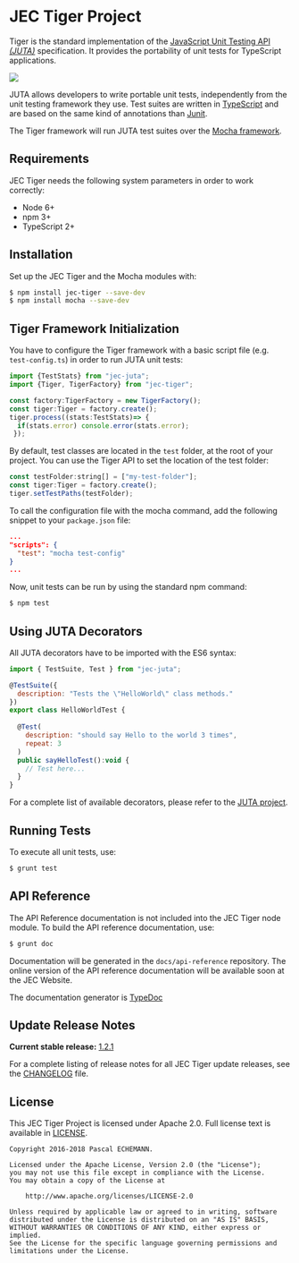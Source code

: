 # JEC Tiger Project

Tiger is the standard implementation of the [JavaScript Unit Testing API *(JUTA)*][jec-juta-url] specification. It provides the portability of unit tests for TypeScript applications.

[![][jec-logo]][jec-url]

JUTA allows developers to write portable unit tests, independently from the unit
testing framework they use. Test suites are written in [TypeScript](https://www.typescriptlang.org/) 
and are based on the same kind of annotations than [Junit](http://junit.org/junit4/).

The Tiger framework will run JUTA test suites over the [Mocha framework](https://mochajs.org/).

## Requirements

JEC Tiger needs the following system parameters in order to work correctly:

- Node 6+
- npm 3+
- TypeScript 2+

## Installation

Set up the JEC Tiger and the Mocha modules with:

```bash
$ npm install jec-tiger --save-dev
$ npm install mocha --save-dev
```

## Tiger Framework Initialization

You have to configure the Tiger framework with a basic script file (e.g. `test-config.ts`)
in order to run JUTA unit tests:

```javascript
import {TestStats} from "jec-juta";
import {Tiger, TigerFactory} from "jec-tiger";

const factory:TigerFactory = new TigerFactory();
const tiger:Tiger = factory.create();
tiger.process((stats:TestStats)=> {
  if(stats.error) console.error(stats.error);
 });
```

By default, test classes are located in the `test` folder, at the root of your project.
You can use the Tiger API to set the location of the test folder:

```javascript
const testFolder:string[] = ["my-test-folder"];
const tiger:Tiger = factory.create();
tiger.setTestPaths(testFolder);
```

To call the configuration file with the mocha command, add the following
snippet to your `package.json` file:
```json
...
"scripts": {
  "test": "mocha test-config"
}
...
```

Now, unit tests can be run by using the standard npm command:
```bash
$ npm test
```

## Using JUTA Decorators

All JUTA decorators have to be imported with the ES6 syntax:

```javascript
import { TestSuite, Test } from "jec-juta";

@TestSuite({
  description: "Tests the \"HelloWorld\" class methods."
})
export class HelloWorldTest {
  
  @Test(
    description: "should say Hello to the world 3 times",
    repeat: 3
  )
  public sayHelloTest():void {
    // Test here...
  }
}
```

For a complete list of available decorators, please refer to the [JUTA project][jec-juta-url].

## Running Tests

To execute all unit tests, use:

```bash
$ grunt test
```

## API Reference

The API Reference documentation is not included into the JEC Tiger node module. To build the API reference documentation, use:

```bash
$ grunt doc
```

Documentation will be generated in the `docs/api-reference` repository.
The online version of the  API reference documentation will be available soon at the JEC Website.

The documentation generator is [TypeDoc](http://typedoc.org/)

## Update Release Notes

**Current stable release:** [1.2.1](CHANGELOG.md#jec-tiger-1.2.1)
 
For a complete listing of release notes for all JEC Tiger update releases, see the [CHANGELOG](CHANGELOG.md) file. 

## License
This JEC Tiger Project is licensed under Apache 2.0. Full license text is available in [LICENSE](LICENSE).

```
Copyright 2016-2018 Pascal ECHEMANN.

Licensed under the Apache License, Version 2.0 (the "License");
you may not use this file except in compliance with the License.
You may obtain a copy of the License at

    http://www.apache.org/licenses/LICENSE-2.0

Unless required by applicable law or agreed to in writing, software
distributed under the License is distributed on an "AS IS" BASIS,
WITHOUT WARRANTIES OR CONDITIONS OF ANY KIND, either express or implied.
See the License for the specific language governing permissions and
limitations under the License.
```

[jec-url]: http://jecproject.org
[jec-juta-url]: https://github.com/jec-project/jec-juta
[jec-logo]: https://raw.githubusercontent.com/jec-project/JEC/master/assets/jec-logos/jec-logo.png